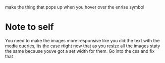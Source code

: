 make the thing that pops up when you hover over the enrise symbol
# Note to self

You need to make the images more responsive like you did the text with the media queries, its the case rtight now that as you resize all the images staty the same because youve got a set width for them. Go into the css and fix that

